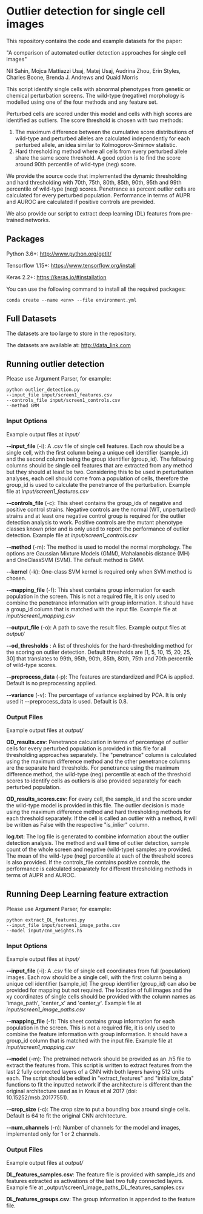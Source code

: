 # Outlier detection for single cell images
This repository contains the code and example datasets for the paper:  

"A comparison of automated outlier detection approaches for single cell images"

Nil Sahin, Mojca Mattiazzi Usaj, Matej Usaj, Audrina Zhou, Erin Styles, Charles Boone, Brenda J. Andrews and Quaid Morris

This script identify single cells with abnormal phenotypes from genetic or chemical perturbation screens.
The wild-type (negative) morphology is modelled using one of the four methods and any feature set.

Perturbed cells are scored under this model and cells with high scores are identified as outliers.
The score threshold is chosen with two methods:
1. The maximum difference between the cumulative score distributions of wild-type and perturbed alleles are calculated independently for each perturbed allele, an idea similar to Kolmogorov-Smirnov statistic.
2. Hard thresholding method where all cells from every perturbed allele share the same score threshold. A good option is to find the score around 90th percentile of wild-type (neg) score.

We provide the source code that implemented the dynamic thresholding and hard thresholding with 70th, 75th, 80th, 85th, 90th, 95th and 99th percentile of wild-type (neg) scores.
Penetrance as percent outlier cells are calculated for every perturbed population.
Performance in terms of AUPR and AUROC are calculated if positive controls are provided.

We also provide our script to extract deep learning (DL) features from pre-trained networks.



## Packages

Python 3.6+: http://www.python.org/getit/
   
Tensorflow 1.15+: https://www.tensorflow.org/install
   
Keras 2.2+: https://keras.io/#installation

You can use the following command to install all the required packages:

    conda create --name <env> --file environment.yml


## Full Datasets

The datasets are too large to store in the repository.

The datasets are available at:
<http://data_link.com>


## Running outlier detection

Please use Argument Parser, for example:

    python outlier_detection.py
    --input_file input/screen1_features.csv
    --controls_file input/screen1_controls.csv
    --method GMM


### Input Options

Example output files at _input/_

**--input_file** (-i): A .csv file of single cell features.
Each row should be a single cell, with the first column being a unique cell identifier (sample_id) and the second column being the group identifier (group_id).
The following columns should be single cell features that are extracted from any method but they should at least be two.
Considering this to be used in perturbation analyses, each cell should come from a population of cells, therefore the group_id is used to calculate the penetrance of the perturbation.
Example file at _input/screen1_features.csv_

**--controls_file** (-c): This sheet contains the group_ids of negative and positive control strains.
Negative controls are the normal (WT, unperturbed) strains and at least one negative control group is required for the outlier detection analysis to work.
Positive controls are the mutant phenotype classes known prior and is only used to report the performance of outlier detection.
Example file at _input/screen1_controls.csv_  

**--method** (-m): The method is used to model the normal morphology.
The options are Gaussian Mixture Models (GMM), Mahalanobis distance (MH) and OneClassSVM (SVM).
The default method is GMM.

**--kernel** (-k): One-class SVM kernel is required only when SVM method is chosen. 

**--mapping_file** (-f): This sheet contains group information for each population in the screen.
This is not a required file, it is only used to combine the penetrance information with group information.
It should have a group_id column that is matched with the input file.
Example file at _input/screen1_mapping.csv_

**--output_file** (-o): A path to save the result files.
Example output files at _output/_

**--od_thresholds** : A list of thresholds for the hard-thresholding method for the scoring on outlier detection.
Default thresholds are [1, 5, 10, 15, 20, 25, 30] that translates to 99th, 95th, 90th, 85th, 80th, 75th and 70th percentile of wild-type scores.

**--preprocess_data** (-p): The features are standardized and PCA is applied.
Default is no preprocessing applied.

**--variance** (-v): The percentage of variance explained by PCA.
It is only used it --preprocess_data is used.
Default is 0.8.


### Output Files

Example output files at _output/_

**OD_results.csv**: Penetrance calculation in terms of percentage of outlier cells for every perturbed population is provided in this file for all thresholding approaches separately.
The "penetrance" column is calculated using the maximum difference method and the other penetrance columns are the separate hard thresholds.
For penetrance using the maximum difference method, the wild-type (neg) percentile at each of the threshold scores to identify cells as outliers is also provided separately for each perturbed population.
 
**OD_results_scores.csv**: For every cell, the sample_id and the score under the wild-type model is provided in this file.
The outlier decision is made using the maximum difference method and hard thresholding methods for each threshold separately.
If the cell is called an outlier with a method, it will be written as False with the respective "is_inlier" column.

**log.txt**: The log file is generated to combine information about the outlier detection analysis.
The method and wall time of outlier detection, sample count of the whole screen and negative (wild-type) samples are provided.
The mean of the wild-type (neg) percentile at each of the threshold scores is also provided.
If the controls_file contains positive controls, the performance is calculated separately for different thresholding methods in terms of AUPR and AUROC.


## Running Deep Learning feature extraction

Please use Argument Parser, for example:

    python extract_DL_features.py
    --input_file input/screen1_image_paths.csv
    --model input/cnn_weights.h5


### Input Options

Example output files at _input/_

**--input_file** (-i): A .csv file of single cell coordinates from full (population) images.
Each row should be a single cell, with the first column being a unique cell identifier (sample_id)
The group identifier (group_id) can also be provided for mapping but not required.
The location of full images and the xy coordinates of single cells should be provided with the column names as 'image_path', 'center_x' and 'center_y'.
Example file at _input/screen1_image_paths.csv_

**--mapping_file** (-f): This sheet contains group information for each population in the screen.
This is not a required file, it is only used to combine the feature information with group information.
It should have a group_id column that is matched with the input file.
Example file at _input/screen1_mapping.csv_

**--model** (-m): The pretrained network should be provided as an .h5 file to extract the features from.
This script is written to extract features from the last 2 fully connected layers of a CNN with both layers having 512 units each.
The script should be edited in "extract_features" and "initialize_data" functions to fit the inputted network if the architecture is different than the original architecture used as in Kraus et al 2017 (doi: 10.15252/msb.20177551).

**--crop_size** (-c): The crop size to put a bounding box around single cells.
Default is 64 to fit the original CNN architecture.

**--num_channels** (-n): Number of channels for the model and images, implemented only for 1 or 2 channels.


### Output Files

Example output files at _output/_

**DL_features_samples.csv**: The feature file is provided with sample_ids and features extracted as activations of the last two fully connected layers.
Example file at _output/screen1_image_paths_DL_features_samples.csv
 
**DL_features_groups.csv**: The group information is appended to the feature file.